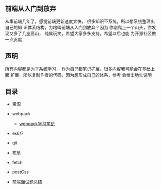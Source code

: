 ## 前端从入门到放弃

<p>从事前端几年了，感觉前端更新速度太快，
很多知识不系统，所以想系统整理出自己的知
识体系结构，为啥叫前端从入门到放弃？因为
你刚爬上一个山头，你发现又多了几座高山，
纯属玩笑，希望大家多多支持，希望以后也能
为开源社区做一点贡献</p>

## 声明
<p>所有内容都是为了系统学习，
作为自己都笔记扩展，很多内容我可能会在基础上面
扩展，所以复制作者的代码，因为想形成自己的体系，参考
会给出地址说明
</p>

## 目录
* 资源
    <!-- * [日期函数](webpack/01/README.md) -->
* webpack
    * [webpack学习笔记](webpack/01/README.md)
    <!-- * [webpack优化知识点总结](webpack/01/README.md) -->
    <!-- * [vue配置心得](webpack/02/README.md) -->
* es6/7
    <!-- * [let](webpack/02/README.md) -->
    <!-- * [const](webpack/02/README.md) -->
    <!-- * [箭头函数](webpack/02/README.md) -->
    <!-- * [字符串](webpack/02/README.md) -->
    <!-- * [解构](webpack/02/README.md) -->
    <!-- * [模块](webpack/02/README.md) -->
    <!-- * [参数](webpack/02/README.md) -->
    <!-- * [类](webpack/02/README.md) -->
    <!-- * [Symbols](webpack/02/README.md) -->
    <!-- * [Maps](webpack/02/README.md) -->
    <!-- * [WeakMaps](webpack/02/README.md) -->
    <!-- * [promise](webpack/02/README.md) -->
    <!-- * [async/await](webpack/02/README.md) -->
    <!-- * [generator](webpack/02/README.md) -->
* git
    <!-- * [常用命令](webpack/02/README.md) -->
    <!-- * [修改代码](webpack/02/README.md) -->
    <!-- * [上传本地库到远程](webpack/02/README.md) -->
* 布局
    <!-- * [垂直水平居中](webpack/02/README.md) -->
    <!-- * [IFC盒子模型](webpack/02/README.md) -->
    <!-- * [OFC盒子模型](webpack/02/README.md) -->
    <!-- * [flex布局](webpack/02/README.md) -->
    <!-- * [grid布局](webpack/02/README.md) -->
    <!-- * [REM布局](webpack/02/README.md) -->
    <!-- * [REM布局](webpack/02/README.md) -->
* fetch

* postCss

* 前端面试题总结